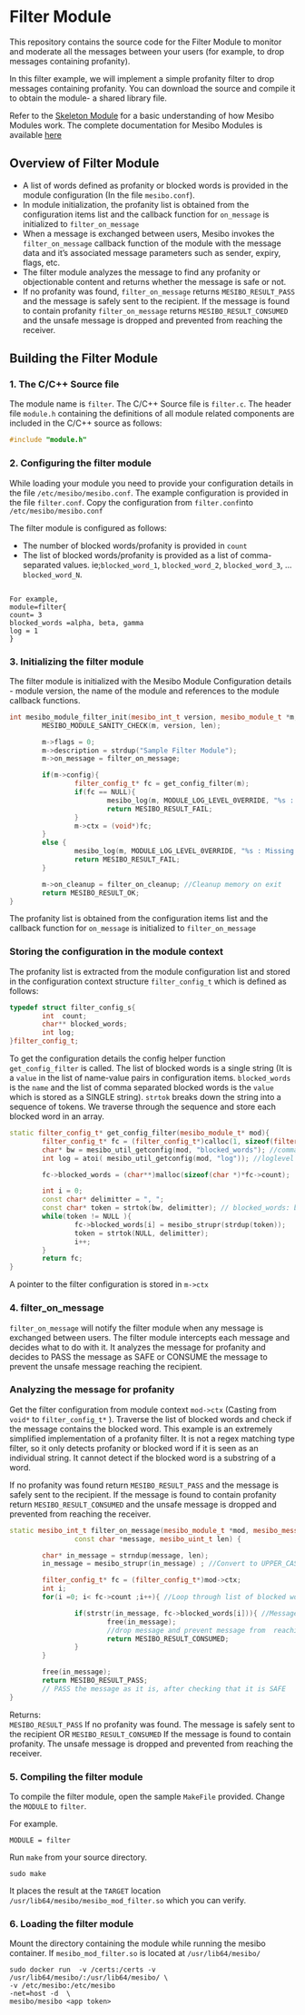 # Filter Module

This repository contains the source code for the Filter Module to monitor and moderate all the messages between your users (for example, to drop messages containing profanity).

In this filter example, we will implement a simple profanity filter to drop messages containing profanity. You can download the source and compile it to obtain the module- a shared library file. 

Refer to the [Skeleton Module](https://github.com/Nagendra1997/mesibo-documentation/blob/master/skeleton.md) for a basic understanding of how Mesibo Modules work. The complete documentation for Mesibo Modules is available [here](https://mesibo.com/documentation/on-premise/loadable-modules/)

## Overview of Filter Module
- A list of words defined as profanity or blocked words is provided in the module configuration (In the file `mesibo.conf`).
- In module initialization, the profanity list is obtained from the configuration items list and the callback function for `on_message` is initialized to  `filter_on_message`
- When a message is exchanged between users, Mesibo invokes the `filter_on_message` callback function of the module with the message data and it’s associated message parameters such as sender, expiry, flags, etc.
- The filter module analyzes the message to find any profanity or objectionable content and returns whether the message is safe or not.
- If no profanity was found, `filter_on_message` returns `MESIBO_RESULT_PASS` and the message is safely sent to the recipient. If the message is found to contain profanity `filter_on_message` returns `MESIBO_RESULT_CONSUMED` and the unsafe message is dropped and prevented from reaching the receiver.

## Building the Filter Module

### 1. The C/C++ Source file
The module name is `filter`. The C/C++ Source file is `filter.c`. The header file `module.h` containing the definitions of all module related components are included in the C/C++ source as follows:
```cpp
#include "module.h"
```
### 2. Configuring the filter module
While loading your module you need to provide your configuration details in the file `/etc/mesibo/mesibo.conf`. The example configuration is provided in the file `filter.conf`. Copy the configuration from `filter.conf`into `/etc/mesibo/mesibo.conf`

The filter module is configured as follows:
- The number of blocked words/profanity is provided in `count`
- The list of blocked words/profanity is provided as a list of comma-separated values. 
ie;`blocked_word_1`, `blocked_word_2`, `blocked_word_3`, ... `blocked_word_N`. 
```

For example,
module=filter{
count= 3
blocked_words =alpha, beta, gamma 
log = 1
}

```
### 3. Initializing the filter module
The filter module is initialized with the Mesibo Module Configuration details - module version, the name of the module and references to the module callback functions.
```cpp
int mesibo_module_filter_init(mesibo_int_t version, mesibo_module_t *m, mesibo_uint_t len) {
        MESIBO_MODULE_SANITY_CHECK(m, version, len);

        m->flags = 0;
        m->description = strdup("Sample Filter Module");
        m->on_message = filter_on_message;

        if(m->config){
                filter_config_t* fc = get_config_filter(m);
                if(fc == NULL){
                        mesibo_log(m, MODULE_LOG_LEVEL_0VERRIDE, "%s : Missing Configuration\n", m->name);
                        return MESIBO_RESULT_FAIL;
                }
                m->ctx = (void*)fc;
        }
        else {
                mesibo_log(m, MODULE_LOG_LEVEL_0VERRIDE, "%s : Missing Configuration\n", m->name);
                return MESIBO_RESULT_FAIL;
        }

        m->on_cleanup = filter_on_cleanup; //Cleanup memory on exit
        return MESIBO_RESULT_OK;
}

```
The profanity list is obtained from the configuration items list and the callback function for `on_message` is initialized to  `filter_on_message`

### Storing the configuration in the module context
The profanity list is extracted from the module configuration list and stored in the configuration context structure `filter_config_t` which is defined as follows:

```cpp
typedef struct filter_config_s{
        int  count;
        char** blocked_words;
        int log;
}filter_config_t;
```

To get the configuration details the config helper function `get_config_filter` is called.
The list of blocked words is a single string (It is a `value` in the list of name-value pairs in configuration items. `blocked_words` is the `name` and the list of comma separated blocked words is the `value` which is stored as a SINGLE string). `strtok` breaks down the string into a sequence of tokens. We traverse through the sequence and store each blocked word in an array.

```cpp
static filter_config_t* get_config_filter(mesibo_module_t* mod){
        filter_config_t* fc = (filter_config_t*)calloc(1, sizeof(filter_config_t));
        char* bw = mesibo_util_getconfig(mod, "blocked_words"); //comma seperated blocked words 
        int log = atoi( mesibo_util_getconfig(mod, "log")); //loglevel

        fc->blocked_words = (char**)malloc(sizeof(char *)*fc->count);

        int i = 0;
        const char* delimitter = ", ";
        const char* token = strtok(bw, delimitter); // blocked_words: bw1, bw2, bw3, ...  
        while(token != NULL ){
                fc->blocked_words[i] = mesibo_strupr(strdup(token));
                token = strtok(NULL, delimitter);
                i++;
        }
        return fc;
}
```    

A pointer to the filter configuration is stored in `m->ctx`

### 4. filter_on_message
`filter_on_message` will notify the filter module when any message is exchanged between users. The filter module intercepts each message and decides what to do with it. It analyzes the message for profanity and decides to PASS the message as SAFE or CONSUME the message to prevent the unsafe message reaching the recipient. 

### Analyzing the message for profanity
Get the filter configuration from module context `mod->ctx` (Casting from `void*` to `filter_config_t*` ). Traverse the list of blocked words and check if the message contains the blocked word. This example is an extremely simplified implementation of a profanity filter. It is not a regex matching type filter, so it only detects profanity or blocked word if it is seen as an individual string. It cannot detect if the blocked word is a substring of a word.

If no profanity was found return `MESIBO_RESULT_PASS` and the message is safely sent to the recipient. If the message is found to contain profanity return `MESIBO_RESULT_CONSUMED` and the unsafe message is dropped and prevented from reaching the receiver.


```cpp
static mesibo_int_t filter_on_message(mesibo_module_t *mod, mesibo_message_params_t *p,
                const char *message, mesibo_uint_t len) {

        char* in_message = strndup(message, len);
        in_message = mesibo_strupr(in_message) ; //Convert to UPPER_CASE

        filter_config_t* fc = (filter_config_t*)mod->ctx;
        int i;
        for(i =0; i< fc->count ;i++){ //Loop through list of blocked words

                if(strstr(in_message, fc->blocked_words[i])){ //Message Contains blocked word 
                        free(in_message);
                        //drop message and prevent message from  reaching the recipient
                        return MESIBO_RESULT_CONSUMED;
                }
        }

        free(in_message);
        return MESIBO_RESULT_PASS;
        // PASS the message as it is, after checking that it is SAFE
}

```


Returns:   
`MESIBO_RESULT_PASS` If no profanity was found. The message is safely sent to the recipient
 OR
`MESIBO_RESULT_CONSUMED` If the message is found to contain profanity. The unsafe message is dropped and prevented from reaching the receiver.

### 5. Compiling the filter module
To compile the filter module, open the sample `MakeFile` provided. Change the `MODULE` to `filter`.

For example.

```
MODULE = filter 
```

Run `make` from your source directory.

```
sudo make
```

It places the result at the `TARGET` location `/usr/lib64/mesibo/mesibo_mod_filter.so` which you can verify.

### 6. Loading the filter module 

Mount the directory containing the module while running the mesibo container.
If `mesibo_mod_filter.so` is located at `/usr/lib64/mesibo/`
```
sudo docker run  -v /certs:/certs -v  /usr/lib64/mesibo/:/usr/lib64/mesibo/ \
-v /etc/mesibo:/etc/mesibo
-net=host -d  \ 
mesibo/mesibo <app token>
